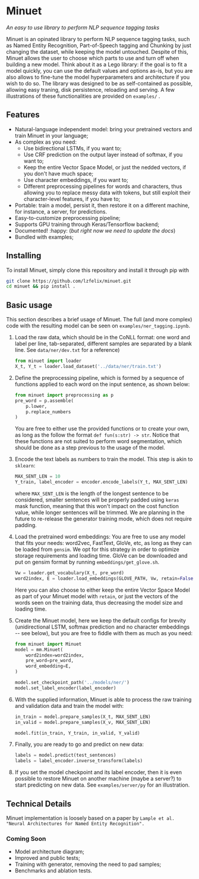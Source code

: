 # Minuet

*An easy to use library to perform NLP sequence tagging tasks*



Minuet is an opinated library to perform NLP sequence tagging tasks, such as Named Entity Recognition, Part-of-Speech tagging and Chunking by just changing the dataset, while keeping the model untouched. Despite of this, Minuet allows the user to choose which parts to use and turn off when building a new model. Think about it as a Lego library: if the goal is to fit a model quickly, you can use the default values and options as-is, but you are also allows to fine-tune the model hyperparameters and architecture if you wish to do so. The library was designed to be as self-contained as possible, allowing easy traning, disk persistence, reloading and serving. A few illustrations of these functionalities are provided on `examples/` .



## Features

* Natural-language independent model: bring your pretrained vectors and train Minuet in your language;
* As complex as you need:
  * Use bidirectional LSTMs, if you want to;
  * Use CRF prediction on the output layer instead of softmax, if you want to;
  * Keep the entire Vector Space Model, or just the nedded vectors, if you don't have much space;
  * Use character embeddings, if you want to;
  * Different preprocessing pipelines for words and characters, thus allowing you to replace messy data with tokens, but still exploit their character-level features, if you have to;
* Portable: train a model, persist it, then restore it on a different machine, for instance, a server, for predictions.
* Easy-to-customize preprocessing pipeline;
* Supports GPU training through Keras/Tensorflow backend;
* Documented! :happy: (*but right now we need to update the docs*)
* Bundled with examples;



## Installing

To install Minuet, simply clone this repository and install it through pip with

```bash
git clone https://github.com/lzfelix/minuet.git
cd minuet && pip install .
```







## Basic usage

This section describes a brief usage of Minuet. The full (and more complex) code with the resulting model can be seen on `examples/ner_tagging.ipynb`.

1. Load the raw data, which should be in the CoNLL format: one word and label per line, tab-separated, different samples are separated by a blank line. See `data/ner/dev.txt` for a reference)

   ```python
   from minuet import loader
   X_t, Y_t = loader.load_dataset('../data/ner/train.txt')
   ```

   

2. Define the preprocessing pipeline, which is formed by a sequence of functions applied to each word on the input sentence, as shown below:

   ```python
   from minuet import preprocessing as p
   pre_word = p.assemble(
       p.lower,
       p.replace_numbers
   )
   ```

   You are free to either use the provided functions or to create your own, as long as the follow the format `def fun(s:str) -> str`. Notice that these functions are not suited to perform word segmentation, which should be done as a step previous to the usage of the model.

   

3. Encode the text labels as numbers to train the model. This step is akin to `sklearn`:

   ```python
   MAX_SENT_LEN = 10
   Y_train, label_encoder = encoder.encode_labels(Y_t, MAX_SENT_LEN)
   ```

   where `MAX_SENT_LEN` is the length of the longest sentence to be considered, smaller sentences will be properly padded using `keras` mask function, meaning that this won't impact on the cost function value, while longer sentences will be trimmed. We are planning in the future to re-release the generator training mode, which does not require padding.

   

4. Load the pretrained word embeddings: You are free to use any model that fits your needs: word2vec, FastText, GloVe, etc, as long as they can be loaded from `gensim`. We opt for this strategy in order to optimize storage requirements and loading time. GloVe can be downloaded and put on gensim format by running `embeddings/get_glove.sh`.

   ```python
   Vw = loader.get_vocabulary(X_t, pre_word)
   word2index, E = loader.load_embeddings(GLOVE_PATH, Vw, retain=False)
   ```

   Here you can also choose to either keep the entire Vector Space Model as part of your Minuet model with `retain`, or just the vectors of the words seen on the training data, thus decreasing the model size and loading time.

   

5. Create the Minuet model, here we keep the default configs for brevity (unidirectional LSTM, softmax prediction and no character embeddings -- see below), but you are free to fiddle with them as much as you need:

   ```python
   from minuet import Minuet
   model = mm.Minuet(
       word2index=word2index,
       pre_word=pre_word,
       word_embedding=E,
   )
   
   model.set_checkpoint_path('../models/ner/')
   model.set_label_encoder(label_encoder)
   ```

   

6. With the supplied information, Minuet is able to process the raw training and validation data and train the model with:

   ```python
   in_train = model.prepare_samples(X_t, MAX_SENT_LEN)
   in_valid = model.prepare_samples(X_v, MAX_SENT_LEN)
   
   model.fit(in_train, Y_train, in_valid, Y_valid)
   ```

   

7. Finally, you are ready to go and predict on new data:

   ```python
   labels = model.predict(test_sentences)
   labels = label_encoder.inverse_transform(labels)
   ```

   

8. If you set the model checkpoint and its label encoder, then it is even possible to restore Minuet on another machine (maybe a server?) to start predicting on new data. See `examples/server/py` for an illustration.



## Technical Details

Minuet implementation is loosely based on a paper by `Lample et al. "Neural Architectures for Named Entity Recognition".`



### Coming Soon

* Model architecture diagram;
* Improved and public tests;
* Training with generator, removing the need to pad samples;
* Benchmarks and ablation tests.